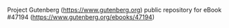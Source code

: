 Project Gutenberg (https://www.gutenberg.org) public repository for eBook #47194 (https://www.gutenberg.org/ebooks/47194)

